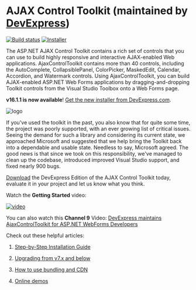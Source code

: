 # AJAX Control Toolkit (maintained by [DevExpress](https://go.devexpress.com/AjaxControlToolkit_GitHub_DevExpressHome.aspx))
[![Build status](https://ci.appveyor.com/api/projects/status/7ad3rsrupu40mx1r/branch/master?svg=true)](https://ci.appveyor.com/project/dxrobot/ajaxcontroltoolkit/branch/master)
[![Installer](https://img.shields.io/badge/get%20installer-16.1.1-orange.svg)](https://go.devexpress.com/AjaxControlToolkit_Website_Download.aspx)

The ASP.NET AJAX Control Toolkit contains a rich set of controls that you can use to build highly responsive and interactive AJAX-enabled Web applications. AjaxControlToolkit contains more than 40 controls, including the AutoComplete, CollapsiblePanel, ColorPicker, MaskedEdit, Calendar, Accordion, and Watermark controls. Using AjaxControlToolkit, you can build AJAX-enabled ASP.NET Web Forms applications by dragging-and-dropping Toolkit controls from the Visual Studio Toolbox onto a Web Forms page.

**v16.1.1 is now available**! [Get the new installer from DevExpress.com](https://go.devexpress.com/AjaxControlToolkit_GitHub_DevExpressPage.aspx).

![logo](https://github.com/DevExpress/AjaxControlToolkit/raw/wiki-static-resources/readme-banner.png)

If you've used the toolkit in the past, you also know that for quite some time, the project was poorly supported, with an ever growing list of critical issues. Seeing the demand for such a library and considering its current state, we approached Microsoft and suggested that we help bring the Toolkit back into a dependable and usable state. Needless to say, Microsoft agreed. The good news is that since we took on this responsibility, we've managed to clean up the codebase, introduced improved Visual Studio support, and fixed nearly 900 bugs.

[Download](https://go.devexpress.com/AjaxControlToolkit_GitHub_DevExpressPage.aspx) the DevExpress Edition of the AJAX Control Toolkit today, evaluate it in your project and let us know what you think.

Watch the **Getting Started** video:

[![video](https://github.com/DevExpress/AjaxControlToolkit/raw/wiki-static-resources/youtube-getting-started.png)](https://youtu.be/24hIhS2itUU)

You can also watch this **Channel 9** Video: [DevExpress maintains AjaxControlToolkit for ASP.NET WebForms Developers](http://channel9.msdn.com/Shows/Web+Camps+TV/DevExpress-maintains-AjaxControlToolkit-for-ASPNET-WebForms-Developers)

Check out these helpful articles:

1. [Step-by-Step Installation Guide](https://github.com/DevExpress/AjaxControlToolkit/wiki/Step-by-Step-Installation-Guide)

2. [Upgrading from v7.x and below](https://github.com/DevExpress/AjaxControlToolkit/wiki/Upgrading-from-v7.x-and-below)

3. [How to use bundling and CDN](https://github.com/DevExpress/AjaxControlToolkit/wiki/How-to-use-bundling-and-CDN)

4. [Online demos](http://ajaxcontroltoolkit.devexpress.com/)
